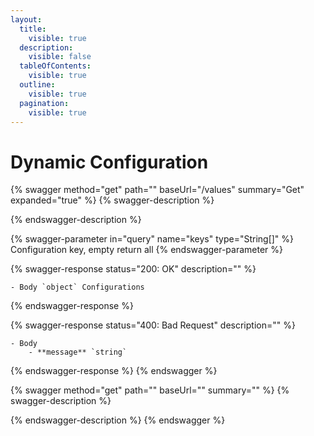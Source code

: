 ```yaml
---
layout:
  title:
    visible: true
  description:
    visible: false
  tableOfContents:
    visible: true
  outline:
    visible: true
  pagination:
    visible: true
---
```


# Dynamic Configuration

{% swagger method="get" path="" baseUrl="/values" summary="Get" expanded="true" %}
{% swagger-description %}

{% endswagger-description %}

{% swagger-parameter in="query" name="keys" type="String[]" %}
Configuration key, empty return all
{% endswagger-parameter %}

{% swagger-response status="200: OK" description="" %}
```
- Body `object` Configurations
```
{% endswagger-response %}

{% swagger-response status="400: Bad Request" description="" %}
```
- Body
    - **message** `string`
```
{% endswagger-response %}
{% endswagger %}

{% swagger method="get" path="" baseUrl="" summary="" %}
{% swagger-description %}

{% endswagger-description %}
{% endswagger %}
